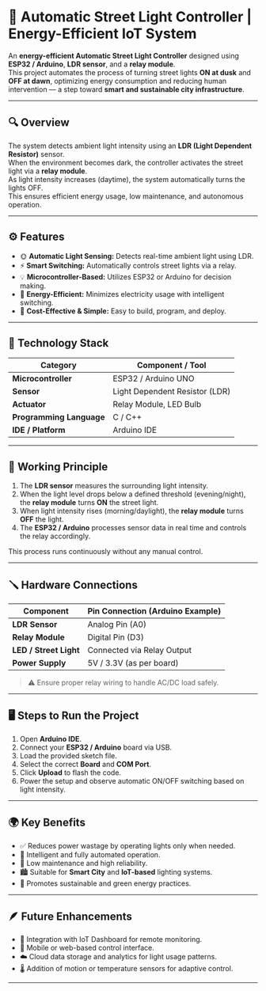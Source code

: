 # 🌃 Automatic Street Light Controller | Energy-Efficient IoT System

An **energy-efficient Automatic Street Light Controller** designed using **ESP32 / Arduino**, **LDR sensor**, and a **relay module**.  
This project automates the process of turning street lights **ON at dusk** and **OFF at dawn**, optimizing energy consumption and reducing human intervention — a step toward **smart and sustainable city infrastructure**.

---

## 🔍 Overview

The system detects ambient light intensity using an **LDR (Light Dependent Resistor)** sensor.  
When the environment becomes dark, the controller activates the street light via a **relay module**.  
As light intensity increases (daytime), the system automatically turns the lights OFF.  
This ensures efficient energy usage, low maintenance, and autonomous operation.

---

## ⚙️ Features

- 🌞 **Automatic Light Sensing:** Detects real-time ambient light using LDR.  
- ⚡ **Smart Switching:** Automatically controls street lights via a relay.  
- 💡 **Microcontroller-Based:** Utilizes ESP32 or Arduino for decision making.  
- 🌱 **Energy-Efficient:** Minimizes electricity usage with intelligent switching.  
- 🧩 **Cost-Effective & Simple:** Easy to build, program, and deploy.

---

## 🧠 Technology Stack

| Category | Component / Tool |
|-----------|------------------|
| **Microcontroller** | ESP32 / Arduino UNO |
| **Sensor** | Light Dependent Resistor (LDR) |
| **Actuator** | Relay Module, LED Bulb |
| **Programming Language** | C / C++ |
| **IDE / Platform** | Arduino IDE |

---

## 🔧 Working Principle

1. The **LDR sensor** measures the surrounding light intensity.  
2. When the light level drops below a defined threshold (evening/night), the **relay module** turns **ON** the street light.  
3. When light intensity rises (morning/daylight), the **relay module** turns **OFF** the light.  
4. The **ESP32 / Arduino** processes sensor data in real time and controls the relay accordingly.  

This process runs continuously without any manual control.

---

## 🪛 Hardware Connections

| Component | Pin Connection (Arduino Example) |
|------------|----------------------------------|
| **LDR Sensor** | Analog Pin (A0) |
| **Relay Module** | Digital Pin (D3) |
| **LED / Street Light** | Connected via Relay Output |
| **Power Supply** | 5V / 3.3V (as per board) |

> ⚠️ Ensure proper relay wiring to handle AC/DC load safely.

---

## 🖥️ Steps to Run the Project

1. Open **Arduino IDE**.  
2. Connect your **ESP32 / Arduino** board via USB.  
3. Load the provided sketch file.  
4. Select the correct **Board** and **COM Port**.  
5. Click **Upload** to flash the code.  
6. Power the setup and observe automatic ON/OFF switching based on light intensity.

---

## 🌍 Key Benefits

- ✅ Reduces power wastage by operating lights only when needed.  
- 🧠 Intelligent and fully automated operation.  
- 🔧 Low maintenance and high reliability.  
- 🏙️ Suitable for **Smart City** and **IoT-based** lighting systems.  
- 🌿 Promotes sustainable and green energy practices.

---

## 🪶 Future Enhancements

- 📶 Integration with IoT Dashboard for remote monitoring.  
- 📱 Mobile or web-based control interface.  
- ☁️ Cloud data storage and analytics for light usage patterns.  
- 🌡️ Addition of motion or temperature sensors for adaptive control.

---

